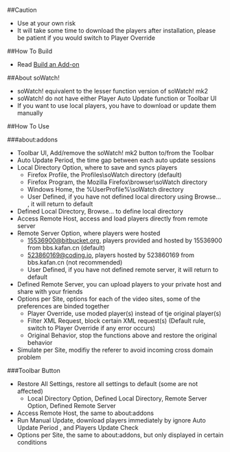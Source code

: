 ##Caution

- Use at your own risk
- It will take some time to download the players after installation, please be patient if you would switch to Player Override

##How To Build

- Read <a href="https://goo.gl/NZlNRH">Build an Add-on</a>

##About soWatch!

- soWatch! equivalent to the lesser function version of soWatch! mk2
- soWatch! do not have either Player Auto Update function or Toolbar UI
- If you want to use local players, you have to download or update them manually

##How To Use

###about:addons
- Toolbar UI, Add/remove the soWatch! mk2 button to/from the Toolbar
- Auto Update Period, the time gap between each auto update sessions
- Local Directory Option, where to save and syncs players
  - Firefox Profile, the Profiles\soWatch directory (default)
  - Firefox Program, the Mozilla Firefox\browser\soWatch directory
  - Windows Home, the %UserProfile%\soWatch directory
  - User Defined, if you have not defined local directory using Browse... , it will return to default
- Defined Local Directory, Browse... to define local directory
- Access Remote Host, access and load players directly from remote server
- Remote Server Option, where players were hosted
  - 15536900@bitbucket.org, players provided and hosted by 15536900 from bbs.kafan.cn (default)
  - 523860169@coding.io, players hosted by 523860169 from bbs.kafan.cn (not recommended)
  - User Defined, if you have not defined remote server, it will return to default
- Defined Remote Server, you can upload players to your private host and share with your friends
- Options per Site, options for each of the video sites, some of the preferences are binded together
  - Player Override, use moded player(s) instead of tje original player(s)
  - Filter XML Request, block certain XML request(s) (Default rule, switch to Player Override if any error occurs)
  - Original Behavior, stop the functions above and restore the original behavior
- Simulate per Site, modifiy the referer to avoid incoming cross domain problem

###Toolbar Button

- Restore All Settings, restore all settings to default (some are not affected)
  - Local Directory Option, Defined Local Directory, Remote Server Option, Defined Remote Server
- Access Remote Host, the same to about:addons
- Run Manual Update, download players immediately by ignore Auto Update Period , and Players Update Check
- Options per Site, the same to about:addons, but only displayed in certain conditions
